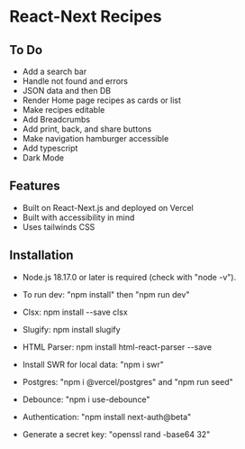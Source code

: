 # React-Next Recipes

## To Do

- Add a search bar
- Handle not found and errors
- JSON data and then DB
- Render Home page recipes as cards or list
- Make recipes editable
- Add Breadcrumbs
- Add print, back, and share buttons
- Make navigation hamburger accessible
- Add typescript
- Dark Mode

## Features

- Built on React-Next.js and deployed on Vercel
- Built with accessibility in mind
- Uses tailwinds CSS

## Installation

- Node.js 18.17.0 or later is required (check with "node -v").
- To run dev: "npm install" then "npm run dev"
- Clsx: npm install --save clsx
- Slugify: npm install slugify
- HTML Parser: npm install html-react-parser --save

- Install SWR for local data: "npm i swr"
- Postgres: "npm i @vercel/postgres" and "npm run seed"
- Debounce: "npm i use-debounce"
- Authentication: "npm install next-auth@beta" 
- Generate a secret key: "openssl rand -base64 32"
